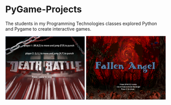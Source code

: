 # PyGame-Projects
The students in my Programming Technologies classes explored Python and Pygame to create interactive games.

<img src ="https://github.com/JPerez5/Death-Battles/blob/master/Capture.PNG" width = "250 " height = "200">
<img src ="https://github.com/CWu7657/Fallen-Angel/blob/master/Game%20Plan/2.PNG" width = "250 " height = "200">
